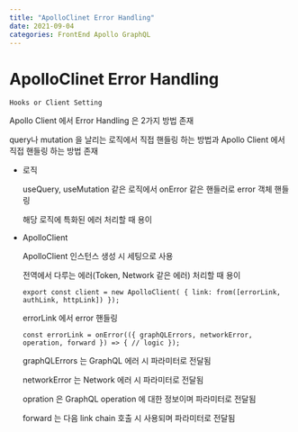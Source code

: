 ```yaml
---
title: "ApolloClinet Error Handling"
date: 2021-09-04
categories: FrontEnd Apollo GraphQL
---
```


# ApolloClinet Error Handling

    Hooks or Client Setting

Apollo Client 에서 Error Handling 은 2가지 방법 존재

query나 mutation 을 날리는 로직에서 직접 핸들링 하는 방법과 Apollo Client 에서 직접 핸들링 하는 방법 존재

- 로직

  useQuery, useMutation 같은 로직에서 onError 같은 핸들러로 error 객체 핸들링

  해당 로직에 특화된 에러 처리할 때 용이

- ApolloClient

  ApolloClient 인스턴스 생성 시 세팅으로 사용

  전역에서 다루는 에러(Token, Network 같은 에러) 처리할 때 용이

  `export const client = new ApolloClient( { link: from([errorLink, authLink, httpLink]) }); `

  errorLink 에서 error 핸들링

  `const errorLink = onError(({ graphQLErrors, networkError, operation, forward }) => { // logic });`

  graphQLErrors 는 GraphQL 에러 시 파라미터로 전달됨

  networkError 는 Network 에러 시 파라미터로 전달됨

  opration 은 GraphQL operation 에 대한 정보이며 파라미터로 전달됨

  forward 는 다음 link chain 호출 시 사용되며 파라미터로 전달됨
